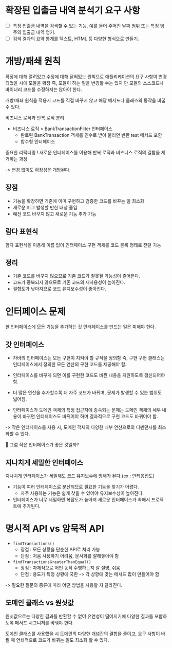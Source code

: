 # 확장된 입출금 내역 분석기 요구 사항
 -[ ] 특정 입출금 내역을 검색할 수 있는 기능. 예를 들어 주어진 날짜 범위 또는 특정 범주의 입출금 내역 얻기.
 -[ ] 검색 결과의 요약 통계를 텍스트, HTML 등 다양한 형식으로 만들기.

# 개방/패쇄 원칙
확장에 대해 열려있고 수정에 대해 닫혀있는 원칙으로 애플리케이션의 요구 사항이 변경되었을 시에 모듈을 확장 즉, 모듈이 하는 일을 변경할 수는 있지
만 모듈의 소스코드나 바이너리 코드를 수정하지는 않아야 한다.

개방/패쇄 원칙을 적용시 코드를 직접 바꾸지 않고 해당 메서드나 클래스의 동작을 바꿀 수 있다.

비즈니스 로직과 반복 로직 분리
- 비즈니스 로직 > BankTransactionFilter 인터페이스
    - 완료된 BankTransaction 객체를 인수로 받아 불리언 반환 test 메서드 포함
    - 함수형 인터페이스

중요한 리팩터링 ! 
새로운 인터페이스를 이용해 반복 로직과 비즈니스 로직의 결합을 제거하는 과정

-> 변경 없이도 확장성은 개방된다.
## 장점
- 기능을 확장하면 기존에 이미 구현하고 검증한 코드를 바꾸는 일 최소화
- 새로운 버그 발생할 만한 대상 줄임
- 예전 코드 바꾸지 않고 새로운 기능 추가 가능

## 람다 표현식
함다 표현식을 이용해 이름 없이 인터페이스 구현 객체를 코드 블록 형태로 전달 가능

## 정리
- 기존 코드를 바꾸지 않으므로 기존 코드가 잘못될 가능성이 줄어든다.
- 코드가 중복되지 않으므로 기존 코드의 재사용성이 높아진다.
- 결합도가 낮아지므로 코드 유지보수성이 좋아진다.

# 인터페이스 문제
한 인터페이스에 모든 기능을 추가하는 갓 인터페이스를 만드는 일은 피해야 한다.

## 갓 인터페이스
- 자바의 인터페이스는 모든 구현이 지켜야 할 규직을 정의함 즉, 구현 구현 클래스는 인터페이스에서 정의한 모든 연산의 구현 코드를 제공해야 함.
- 인터페이스를 바꾸게 되면 이를 구현한 코드도 바뀐 내용을 지원하도록 갱신되어야 함.
- 더 많은 연산을 추가할수록 더 자주 코드가 바뀌며, 문제가 발생할 수 있는 범위도 넓어짐.

- 인터페이스가 도메인 객체의 특정 접근자에 종속되는 문제는 도메인 객체의 세부 내용이 바뀌면 인터페이스도 바뀌어야 하며 결과적으로 구현 코드도 바뀌어야 함.

-> 작은 인터페이스를 사용 시, 도메인 객체의 다양한 내부 연산으로의 디펜던시를 최소화할 수 있다.

🤔 그럼 작은 인터페이스가 좋은 것일까?

## 지나치게 세밀한 인터페이스
지나치게 인터페이스가 세밀해도 코드 유지보수에 방해가 된다.(ex : 안티응집도)
- 기능이 여러 인터페이스로 분산되므로 필요한 기능을 찾기가 어렵다.
    - 자주 사용하는 기능은 쉽게 찾을 수 있어야 유지보수성이 높아진다.
- 인터페이스가 너무 세밀하면 복잡도가 높아져 새로운 인터페이스가 속해서 프로젝트에 추가된다.

# 명시적 API vs 암묵적 API
- `findTransactions()`
    - 장점 : 모든 상황을 단순한 API로 처리 가능
    - 단점 : 처음 사용하기 어려움, 문서화를 잘해놓아야 함
- `findTransactionsGreaterThanEqual()`
    - 장점 : 자체적으로 어떤 동작 수행하는지 잘 설명, 쉬움
    - 단점 : 용도가 특정 상황에 국한 -> 각 상항에 맞는 메서드 많이 만들어야 함
    
-> 필요한 질문의 종류에 따라 어떤 방법을 사용할 지 달라진다.

## 도메인 클래스 vs 원싯값
원싯값으로는 다양한 결과를 반환할 수 없어 유연성이 떨어지기에 다양한 결과를 포함하도록 메서드 시그니처를 바꿔야 한다.

도메인 클래스를 사용했을 시 도메인의 다양한 개념간의 결합을 줄이고, 요구 사항이 바뀔 때 연쇄적으로 코드가 바뀌는 일도 최소화 할 수 있다.
